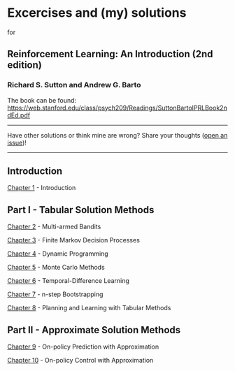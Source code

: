 # Excercises and (my) solutions 
for
## Reinforcement Learning: An Introduction (2nd edition)
### Richard S. Sutton and Andrew G. Barto
The book can be found: https://web.stanford.edu/class/psych209/Readings/SuttonBartoIPRLBook2ndEd.pdf

-----

Have other solutions or think mine are wrong? Share your thoughts ([open an issue](https://github.com/mharbuz/rlbook-exercises/issues/new))! 

-----

## Introduction

[Chapter 1](chapter1.md) - Introduction

## Part I - Tabular Solution Methods

[Chapter 2](chapter2.md) - Multi-armed Bandits

[Chapter 3](chapter3.md) - Finite Markov Decision Processes

[Chapter 4](chapter4.md) - Dynamic Programming

[Chapter 5](chapter5.md) - Monte Carlo Methods

[Chapter 6](chapter6.md) - Temporal-Difference Learning

[Chapter 7](chapter7.md) - n-step Bootstrapping

[Chapter 8](chapter8.md) - Planning and Learning with Tabular Methods

## Part II - Approximate Solution Methods

[Chapter 9](chapter9.md) - On-policy Prediction with Approximation

[Chapter 10](chapter10.md) - On-policy Control with Approximation
